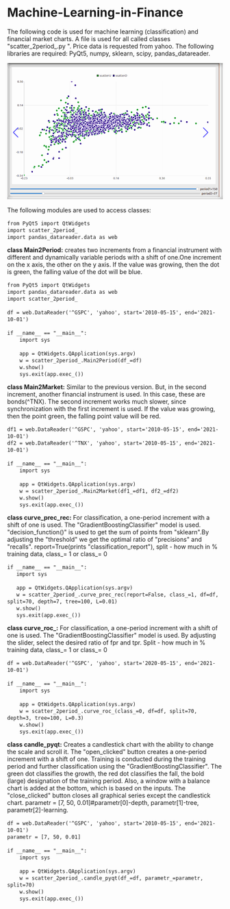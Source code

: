 # Machine-Learning-in-Finance

The following code is used for machine learning (classification) and financial market charts.
A file is used for all called classes "scatter_2period_.py ". Price data is requested from yahoo.
The following libraries are required: PyQt5, numpy, sklearn, scipy, pandas_datareader.

![Visually, everything looks like this](https://github.com/quant12345/Machine-Learning-in-Finance/blob/980b7b23d86cad6019950e8c586983d6a88336d1/chart.gif)

The following modules are used to access classes:
```
from PyQt5 import QtWidgets
import scatter_2period_
import pandas_datareader.data as web
```

**class Main2Period:** 
creates two increments from a financial instrument with different and dynamically variable
periods with a shift of one.One increment on the x axis, the other on the y axis. If the value was growing, then the dot is green, the falling value
of the dot will be blue.
```
from PyQt5 import QtWidgets
import pandas_datareader.data as web
import scatter_2period_

df = web.DataReader('^GSPC', 'yahoo', start='2010-05-15', end='2021-10-01')

if __name__ == "__main__":
    import sys

    app = QtWidgets.QApplication(sys.argv)
    w = scatter_2period_.Main2Period(df_=df)
    w.show()
    sys.exit(app.exec_())
```
**class Main2Market:**
Similar to the previous version. But, in the second increment, another financial instrument is used. In this case, these are bonds(^TNX). The second increment
works much slower, since synchronization with the first increment is used. If the value was growing, then the point green, the falling
point value will be red.
```
df1 = web.DataReader('^GSPC', 'yahoo', start='2010-05-15', end='2021-10-01')
df2 = web.DataReader('^TNX', 'yahoo', start='2010-05-15', end='2021-10-01')

if __name__ == "__main__":
    import sys

    app = QtWidgets.QApplication(sys.argv)
    w = scatter_2period_.Main2Market(df1_=df1, df2_=df2)
    w.show()
    sys.exit(app.exec_())
```
**class curve_prec_rec:**
For classification, a one-period increment with a shift of one is used. The "GradientBoostingClassifier" model is used.
"decision_function()" is used to get the sum of points from "sklearn".By adjusting the "threshold" we get the optimal ratio of "precisions" and "recalls".
report=True(prints "classification_report"), split - how much in % training data, class_= 1 or class_= 0
```
if __name__ == "__main__":
   import sys

   app = QtWidgets.QApplication(sys.argv)
   w = scatter_2period_.curve_prec_rec(report=False, class_=1, df=df, split=70, depth=7, tree=100, L=0.01)
   w.show()
   sys.exit(app.exec_())
```
**class curve_roc_:**
For classification, a one-period increment with a shift of one is used. The "GradientBoostingClassifier" model is used.
By adjusting the slider, select the desired ratio of fpr and tpr. Split - how much in % training data, class_= 1 or class_= 0

```
df = web.DataReader('^GSPC', 'yahoo', start='2020-05-15', end='2021-10-01')

if __name__ == "__main__":
    import sys

    app = QtWidgets.QApplication(sys.argv)
    w = scatter_2period_.curve_roc_(class_=0, df=df, split=70, depth=3, tree=100, L=0.3)
    w.show()
    sys.exit(app.exec_())
```
**class candle_pyqt:**
Creates a candlestick chart with the ability to change the scale and scroll it. The "open_clicked" button creates a one-period increment with a shift of one.
Training is conducted during the training period and further classification using the "GradientBoostingClassifier". The green dot classifies the growth, the red dot classifies the fall, the bold (large) designation of the training period. Also, a window with a balance chart is added at the bottom, which is based on the inputs. The "close_clicked" button closes all graphical series except the candlestick chart.
parametr = [7, 50, 0.01]#parametr[0]-depth, parametr[1]-tree, parametr[2]-learning.
```
df = web.DataReader('^GSPC', 'yahoo', start='2010-05-15', end='2021-10-01')
parametr = [7, 50, 0.01]

if __name__ == "__main__":
    import sys

    app = QtWidgets.QApplication(sys.argv)
    w = scatter_2period_.candle_pyqt(df_=df, parametr_=parametr, split=70)
    w.show()
    sys.exit(app.exec_())
```
